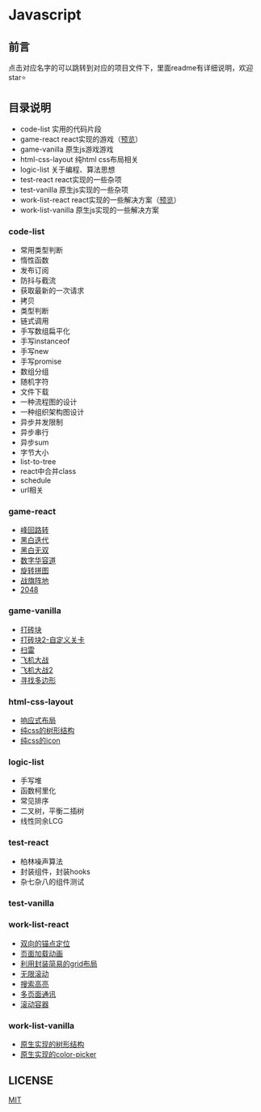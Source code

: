 # Javascript

## 前言

点击对应名字的可以跳转到对应的项目文件下，里面readme有详细说明，欢迎star⭐

## 目录说明

- code-list 实用的代码片段
- game-react react实现的游戏（[预览](https://hans000.github.io/javascript-note/game-react/index.html)）
- game-vanilla 原生js游戏游戏
- html-css-layout 纯html css布局相关
- logic-list 关于编程、算法思想
- test-react react实现的一些杂项
- test-vanilla 原生js实现的一些杂项
- work-list-react react实现的一些解决方案（[预览](https://hans000.github.io/javascript-note/work-list-react/index.html)）
- work-list-vanilla 原生js实现的一些解决方案

### code-list
- 常用类型判断
- 惰性函数
- 发布订阅
- 防抖与截流
- 获取最新的一次请求
- 拷贝
- 类型判断
- 链式调用
- 手写数组扁平化
- 手写instanceof
- 手写new
- 手写promise
- 数组分组
- 随机字符
- 文件下载
- 一种流程图的设计
- 一种组织架构图设计
- 异步并发限制
- 异步串行
- 异步sum
- 字节大小
- list-to-tree
- react中合并class
- schedule
- url相关
### game-react
- [峰回路转](https://hans000.github.io/javascript-note/game-react/index.html#/number-ring)
- [黑白迭代](https://hans000.github.io/javascript-note/game-react/index.html#/black-white-turn)
- [黑白无双](https://hans000.github.io/javascript-note/game-react/index.html#/black-white-turn-pro)
- [数字华容道](https://hans000.github.io/javascript-note/game-react/index.html#/number-puzzle)
- [旋转拼图](https://hans000.github.io/javascript-note/game-react/index.html#/rotate-puzzle)
- [战旗阵地](https://hans000.github.io/javascript-note/game-react/index.html#/game09)
- [2048](https://hans000.github.io/javascript-note/game-react/index.html#/number-2048)
### game-vanilla
- [打砖块](./packages/game-vanilla/src/blockout/readme.md)
- [打砖块2-自定义关卡](./packages/game-vanilla/src/blockout-2/readme.md)
- [扫雷](./packages/game-vanilla/src/boom/readme.md)
- [飞机大战](./packages/game-vanilla/src/plane/readme.md)
- [飞机大战2](./packages/game-vanilla/src/plane-2/readme.md)
- [寻找多边形](./packages/game-vanilla/src/polyon/readme.md)

### html-css-layout
- [响应式布局](./packages/html-css-layout/%E5%B8%83%E5%B1%80/readme.md)
- [纯css的树形结构](./packages/html-css-layout/%E6%A0%91%E5%BD%A2%E7%BB%93%E6%9E%84/readme.md)
- [纯css的icon](./packages/html-css-layout/icon/readme.md)
### logic-list
- 手写堆
- 函数柯里化
- 常见排序
- 二叉树，平衡二插树
- 线性同余LCG

### test-react
- 柏林噪声算法
- 封装组件，封装hooks
- 杂七杂八的组件测试

### test-vanilla

### work-list-react
- [双向的锚点定位](https://hans000.github.io/javascript-note/work-list-react/index.html#/anchor)
- [页面加载动画](https://hans000.github.io/javascript-note/work-list-react/index.html#/animate-enter)
- [利用封装简易的grid布局](https://hans000.github.io/javascript-note/work-list-react/index.html#/gridview)
- [无限滚动](https://hans000.github.io/javascript-note/work-list-react/index.html#/infiniate-scroll)
- [搜索高亮](https://hans000.github.io/javascript-note/work-list-react/index.html#/search-highlight)
- [多页面通讯](https://hans000.github.io/javascript-note/work-list-react/index.html#/multi-pages-state-sync)
- [滚动容器](https://hans000.github.io/javascript-note/work-list-react/index.html#/scroll-container)

### work-list-vanilla
- [原生实现的树形结构](./packages/work-list-vanilla/src/%E6%A0%91%E5%BD%A2%E7%BB%93%E6%9E%84/readme.md)
- [原生实现的color-picker](./packages/work-list-vanilla/src/color-picker/readme.md)

## LICENSE
[MIT](./LICENSE)
